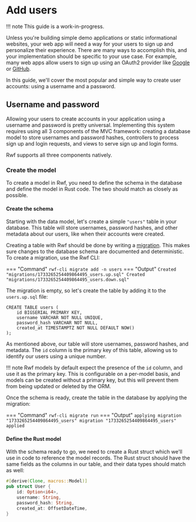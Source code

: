 # Add users

!!! note
    This guide is a work-in-progress.

Unless you're building simple demo applications or static informational websites, your web app will need a way for your users to sign up and personalize their experience. There are many ways to accomplish this, and your implementation should be specific to your use case. For example, many web apps allow users to sign up using an OAuth2 provider like [Google](https://developers.google.com/identity/protocols/oauth2) or [GitHub](https://docs.github.com/en/apps/oauth-apps/building-oauth-apps/creating-an-oauth-app).

In this guide, we'll cover the most popular and simple way to create user accounts: using a username and a password.

## Username and password

Allowing your users to create accounts in your application using a username and password is pretty universal. Implementing this system requires using all 3 components of the MVC framework: creating a database model to store usernames and password hashes, controllers to process sign up and login requests, and views to serve sign up and login forms.

Rwf supports all three components natively.

### Create the model

To create a model in Rwf, you need to define the schema in the database and define the model in Rust code. The two should match as closely as possible.

#### Create the schema

Starting with the data model, let's create a simple `"users"` table in your database. This table will store usernames, password hashes, and other metadata about our users, like when their accounts were created.

Creating a table with Rwf should be done by writing a [migration](../../models/migrations.md). This makes sure changes to the database schema are documented and deterministic. To create a migration, use the Rwf CLI:

=== "Command"
    ```
    rwf-cli migrate add -n users
    ```
=== "Output"
    ```
    Created "migrations/1733265254409864495_users.up.sql"
    Created "migrations/1733265254409864495_users.down.sql"
    ```

The migration is empty, so let's create the table by adding it to the `users.up.sql` file:

```postgresql
CREATE TABLE users (
    id BIGSERIAL PRIMARY KEY,
    username VARCHAR NOT NULL UNIQUE,
    password_hash VARCHAR NOT NULL,
    created_at TIMESTAMPTZ NOT NULL DEFAULT NOW()
);
```

As mentioned above, our table will store usernames, password hashes, and metadata. The `id` column is the primary key of this table, allowing us to identify our users using a unique number.

!!! note
    Rwf models by default expect the presence of the `id` column, and use it as the primary key.
    This is configurable on a per-model basis, and models can be created without a primary key,
    but this will prevent them from being updated or deleted by the ORM.

Once the schema is ready, create the table in the database by applying the migration:

=== "Command"
    ```
    rwf-cli migrate run
    ```
=== "Output"
    ```
    applying migration "1733265254409864495_users"
    migration "1733265254409864495_users" applied
    ```

#### Define the Rust model

With the schema ready to go, we need to create a Rust struct which we'll use in code to reference the model records. The Rust struct should have the same fields as the columns in our table, and their data types should match as well:

```rust
#[derive(Clone, macros::Model)]
pub struct User {
    id: Option<i64>,
    username: String,
    password_hash: String,
    created_at: OffsetDateTime,
}
```
